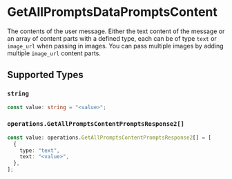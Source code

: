 # GetAllPromptsDataPromptsContent

The contents of the user message. Either the text content of the message or an array of content parts with a defined type, each can be of type `text` or `image_url` when passing in images. You can pass multiple images by adding multiple `image_url` content parts. 


## Supported Types

### `string`

```typescript
const value: string = "<value>";
```

### `operations.GetAllPromptsContentPromptsResponse2[]`

```typescript
const value: operations.GetAllPromptsContentPromptsResponse2[] = [
  {
    type: "text",
    text: "<value>",
  },
];
```

